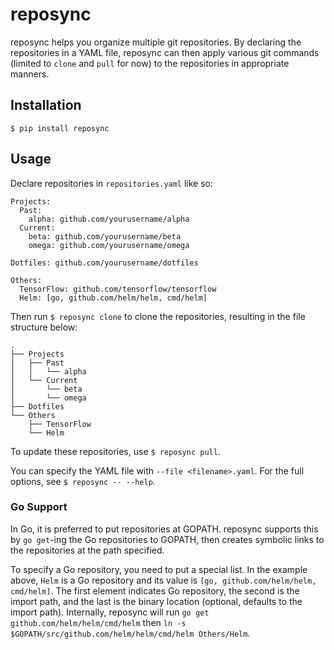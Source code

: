 # reposync

reposync helps you organize multiple git repositories. By declaring the repositories in a YAML file, reposync can then apply various git commands (limited to `clone` and `pull` for now) to the repositories in appropriate manners.

## Installation

`$ pip install reposync`

## Usage

Declare repositories in `repositories.yaml` like so:

```
Projects:
  Past:
    alpha: github.com/yourusername/alpha
  Current:
    beta: github.com/yourusername/beta
    omega: github.com/yourusername/omega

Dotfiles: github.com/yourusername/dotfiles

Others:
  TensorFlow: github.com/tensorflow/tensorflow
  Helm: [go, github.com/helm/helm, cmd/helm]
```

Then run `$ reposync clone` to clone the repositories, resulting in the file structure below:

```
.
├── Projects
│   ├── Past
│   │   └── alpha
│   └── Current
│       └── beta
│       └── omega
├── Dotfiles
└── Others
    ├── TensorFlow
    └── Helm
```

To update these repositories, use `$ reposync pull`.

You can specify the YAML file with `--file <filename>.yaml`. For the full options, see `$ reposync -- --help`.

### Go Support

In Go, it is preferred to put repositories at GOPATH. reposync supports this by `go get`-ing the Go repositories to GOPATH, then creates symbolic links to the repositories at the path specified.

To specify a Go repository, you need to put a special list. In the example above, `Helm` is a Go repository and its value is `[go, github.com/helm/helm, cmd/helm]`. The first element indicates Go repository, the second is the import path, and the last is the binary location (optional, defaults to the import path). Internally, reposync will run `go get github.com/helm/helm/cmd/helm` then `ln -s $GOPATH/src/github.com/helm/helm/cmd/helm Others/Helm`.
